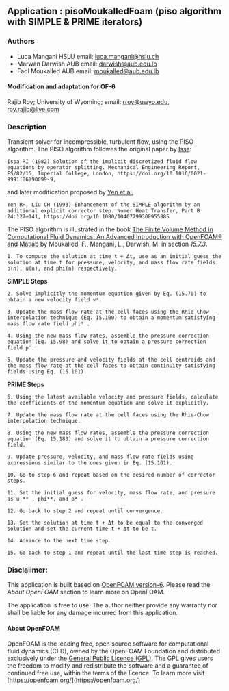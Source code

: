 ## Application : pisoMoukalledFoam (piso algorithm with SIMPLE & PRIME iterators)

### Authors

- Luca Mangani   HSLU email: luca.mangani@hslu.ch
- Marwan Darwish AUB  email: darwish@aub.edu.lb
- Fadl Moukalled AUB  email: moukalled@aub.edu.lb

#### Modification and adaptation for OF-6
Rajib Roy; University of Wyoming; email: rroy@uwyo.edu, roy.rajib@live.com

### Description
Transient solver for incompressible, turbulent flow, using the PISO algorithm. The PISO algorithm followes the original paper by [Issa](https://doi.org/10.1016/0021-9991(86)90099-9):

    Issa RI (1982) Solution of the implicit discretized fluid flow equations by operator splitting. Mechanical Engineering Report, FS/82/15, Imperial College, London, https://doi.org/10.1016/0021-9991(86)90099-9,

and later modification proposed by [Yen et al.](https://doi.org/10.1080/10407799308955885)

    Yen RH, Liu CH (1993) Enhancement of the SIMPLE algorithm by an additional explicit corrector step. Numer Heat Transfer, Part B 24:127–141, https://doi.org/10.1080/10407799308955885

The PISO algorithm is illustrated in the book [The Finite Volume Method in Computational Fluid Dynamics: An Advanced Introduction with OpenFOAM® and Matlab](https://www.springer.com/gp/book/9783319168739) by  Moukalled, F., Mangani, L., Darwish, M. in section _15.7.3_.


    1. To compute the solution at time t + Δt, use as an initial guess the solution at time t for pressure, velocity, and mass flow rate fields p(n), u(n), and phi(n) respectively.

**SIMPLE Steps**

    2. Solve implicitly the momentum equation given by Eq. (15.70) to obtain a new velocity field v*.

    3. Update the mass flow rate at the cell faces using the Rhie-Chow interpolation technique (Eq. 15.100) to obtain a momentum satisfying mass flow rate field phi* .

    4. Using the new mass flow rates, assemble the pressure correction equation (Eq. 15.98) and solve it to obtain a pressure correction field p′.

    5. Update the pressure and velocity fields at the cell centroids and the mass flow rate at the cell faces to obtain continuity-satisfying fields using Eq. (15.101).

**PRIME Steps** 

    6. Using the latest available velocity and pressure fields, calculate the coefficients of the momentum equation and solve it explicitly.
    
    7. Update the mass flow rate at the cell faces using the Rhie-Chow interpolation technique.

    8. Using the new mass flow rates, assemble the pressure correction equation (Eq. 15.183) and solve it to obtain a pressure correction field.

    9. Update pressure, velocity, and mass flow rate fields using expressions similar to the ones given in Eq. (15.101).

    10. Go to step 6 and repeat based on the desired number of corrector steps.
    
    11. Set the initial guess for velocity, mass flow rate, and pressure as u ** , phi**, and p* .

    12. Go back to step 2 and repeat until convergence.

    13. Set the solution at time t + Δt to be equal to the converged solution and set the current time t + Δt to be t.

    14. Advance to the next time step.

    15. Go back to step 1 and repeat until the last time step is reached.



### Disclaiimer:

This application is built based on [OpenFOAM version-6](https://openfoam.org/release/6/). Please read the _About OpenFOAM_ section to learn more on OpenFOAM.

The application is free to use. The author neither provide any warranty nor shall be liable for any damage incurred from this application.


#### About OpenFOAM

OpenFOAM is the leading free, open source software for computational fluid dynamics (CFD), owned by the OpenFOAM Foundation and distributed exclusively under the [General Public Licence (GPL)](http://www.gnu.org/copyleft/gpl.html). The GPL gives users the freedom to modify and redistribute the software and a guarantee of continued free use, within the terms of the licence. To learn more visit [https://openfoam.org/](https://openfoam.org/)
